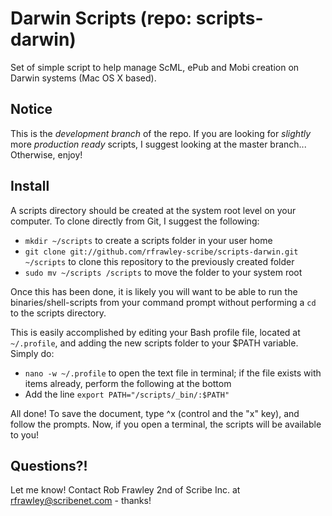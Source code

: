 Darwin Scripts (repo: scripts-darwin)
====================================

Set of simple script to help manage ScML, ePub and Mobi creation on Darwin systems (Mac OS X based).

## Notice
This is the *development branch* of the repo. If you are looking for *slightly* more *production ready* scripts, I suggest looking at the master branch... Otherwise, enjoy!

## Install
A scripts directory should be created at the system root level on your computer. To clone directly from Git, I suggest the following:
* `mkdir ~/scripts` to create a scripts folder in your user home
* `git clone git://github.com/rfrawley-scribe/scripts-darwin.git ~/scripts` to clone this repository to the previously created folder
* `sudo mv ~/scripts /scripts` to move the folder to your system root

Once this has been done, it is likely you will want to be able to run the binaries/shell-scripts from your command prompt without performing a `cd` to the scripts directory.

This is easily accomplished by editing your Bash profile file, located at `~/.profile`, and adding the new scripts folder to your $PATH variable. Simply do:
* `nano -w ~/.profile` to open the text file in terminal; if the file exists with items already, perform the following at the bottom
* Add the line `export PATH="/scripts/_bin/:$PATH"`

All done! To save the document, type ^x (control and the "x" key), and follow the prompts. Now, if you open a terminal, the scripts will be available to you!

## Questions?!
Let me know! Contact Rob Frawley 2nd of Scribe Inc. at rfrawley@scribenet.com - thanks!